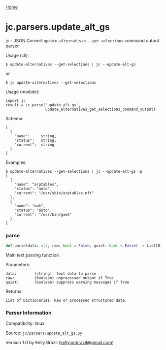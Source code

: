 [Home](https://kellyjonbrazil.github.io/jc/)
<a id="jc.parsers.update_alt_gs"></a>

# jc.parsers.update\_alt\_gs

jc - JSON Convert `update-alternatives --get-selections` command output parser

Usage (cli):

    $ update-alternatives --get-selections | jc --update-alt-gs

or

    $ jc update-alternatives --get-selections

Usage (module):

    import jc
    result = jc.parse('update-alt-gs',
                      update_alternatives_get_selections_command_output)

Schema:

    [
      {
        "name":     string,
        "status":   string,
        "current":  string
      }
    ]

Examples:

    $ update-alternatives --get-selections | jc --update-alt-gs -p
    [
      {
        "name": "arptables",
        "status": "auto",
        "current": "/usr/sbin/arptables-nft"
      },
      {
        "name": "awk",
        "status": "auto",
        "current": "/usr/bin/gawk"
      }
    ]

<a id="jc.parsers.update_alt_gs.parse"></a>

### parse

```python
def parse(data: str, raw: bool = False, quiet: bool = False) -> List[Dict]
```

Main text parsing function

Parameters:

    data:        (string)  text data to parse
    raw:         (boolean) unprocessed output if True
    quiet:       (boolean) suppress warning messages if True

Returns:

    List of Dictionaries. Raw or processed structured data.

### Parser Information
Compatibility:  linux

Source: [`jc/parsers/update_alt_gs.py`](https://github.com/kellyjonbrazil/jc/blob/master/jc/parsers/update_alt_gs.py)

Version 1.0 by Kelly Brazil (kellyjonbrazil@gmail.com)
